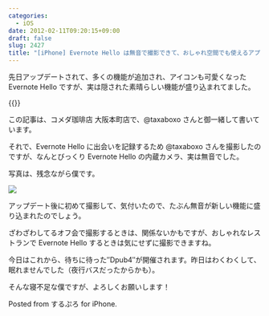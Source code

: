 ```yaml
---
categories:
  - iOS
date: 2012-02-11T09:20:15+09:00
draft: false
slug: 2427
title: "[iPhone] Evernote Hello は無音で撮影できて、おしゃれ空間でも使えるアプリだった！"
---
```


先日アップデートされて、多くの機能が追加され、アイコンも可愛くなった Evernote Hello ですが、実は隠された素晴らしい機能が盛り込まれてました。

{{<app id="484359282" title="Evernote Hello 1.1（無料）" src="http://a2.mzstatic.com/us/r1000/103/Purple/7c/08/15/mzm.kemhobdr.100x100-75.png">}}

この記事は、コメダ珈琲店 大阪本町店で、@taxaboxo さんと御一緒して書いています。

それで、Evernote Hello に出会いを記録するため @taxaboxo さんを撮影したのですが、なんとびっくり Evernote Hello の内蔵カメラ、実は無音でした。

写真は、残念ながら僕です。

![](/images/2012/02/2427_1.png)

アップデート後に初めて撮影して、気付いたので、たぶん無音が新しい機能に盛り込まれたのでしょう。

ざわざわしてるオフ会で撮影するときは、関係ないかもですが、おしゃれなレストランで   Evernote Hello するときは気にせずに撮影できますね。

今日はこれから、待ちに待った″Dpub4″が開催されます。昨日はわくわくして、眠れませんでした（夜行バスだったからかも）。

そんな寝不足な僕ですが、よろしくお願いします！

Posted from するぷろ for iPhone.
